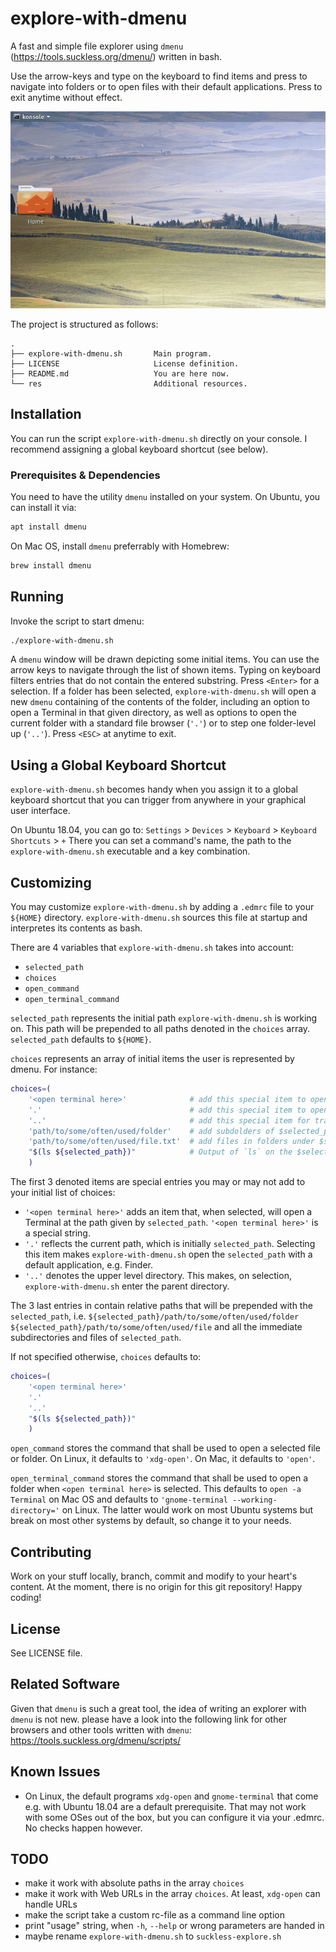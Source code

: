 # explore-with-dmenu
A fast and simple file explorer using `dmenu` (https://tools.suckless.org/dmenu/) written in bash.

Use the arrow-keys and type on the keyboard to find items and press <Enter> to navigate into folders
or to open files with their default applications. Press <ESC> to exit anytime without effect.

![](res/screen-example.gif)


The project is structured as follows:
```
.
├── explore-with-dmenu.sh       Main program.
├── LICENSE                     License definition.
├── README.md                   You are here now.
└── res                         Additional resources.
```


## Installation
You can run the script `explore-with-dmenu.sh` directly on your console.
I recommend assigning a global keyboard shortcut (see below).


### Prerequisites & Dependencies
You need to have the utility `dmenu` installed on your system.
On Ubuntu, you can install it via:
```bash
apt install dmenu
```

On Mac OS, install `dmenu` preferrably with Homebrew:
```bash
brew install dmenu
```


## Running
Invoke the script to start dmenu:
```bash
./explore-with-dmenu.sh
```

A `dmenu` window will be drawn depicting some initial items. You can use the arrow keys to navigate
through the list of shown items. Typing on keyboard filters entries that do not contain the entered
substring. Press `<Enter>` for a selection. If a folder has been selected, `explore-with-dmenu.sh`
will open a new `dmenu` containing of the contents of the folder, including an option to open a
Terminal in that given directory, as well as options to open the current folder with a standard
file browser (`'.'`) or to step one folder-level up (`'..'`). Press `<ESC>` at anytime to exit.


## Using a Global Keyboard Shortcut

`explore-with-dmenu.sh` becomes handy when you assign it to a global keyboard shortcut
that you can trigger from anywhere in your graphical user interface.

On Ubuntu 18.04, you can go to:
`Settings` > `Devices` > `Keyboard` > `Keyboard Shortcuts` > `+`
There you can set a command's name, the path to the `explore-with-dmenu.sh` executable
and a key combination.


## Customizing

You may customize `explore-with-dmenu.sh` by adding a `.edmrc` file to your `${HOME}` directory.
`explore-with-dmenu.sh` sources this file at startup and interpretes its contents as bash.

There are 4 variables that `explore-with-dmenu.sh` takes into account:
- `selected_path`
- `choices`
- `open_command`
- `open_terminal_command`


`selected_path` represents the initial path `explore-with-dmenu.sh` is working on.
This path will be prepended to all paths denoted in the `choices` array. `selected_path` defaults
to `${HOME}`.


`choices` represents an array of initial items the user is represented by dmenu.
For instance:
```bash
choices=(
    '<open terminal here>'              # add this special item to open a terminal at $selected_path
    '.'                                 # add this special item to open $selected_path
    '..'                                # add this special item for traverse to the parent folder
    'path/to/some/often/used/folder'    # add subdolders of $selected_path like this
    'path/to/some/often/used/file.txt'  # add files in folders under $selected_path like this
    "$(ls ${selected_path})"            # Output of `ls` on the $selected_path
    )
```

The first 3 denoted items are special entries you may or may not add to your initial list of
choices:
- `'<open terminal here>'` adds an item that, when selected, will open a Terminal at the
  path given by `selected_path`. `'<open terminal here>'` is a special string.
- `'.'` reflects the current path, which is initially `selected_path`. Selecting this item makes
  `explore-with-dmenu.sh` open the `selected_path` with a default application, e.g. Finder.
- `'..'` denotes the upper level directory. This makes, on selection, `explore-with-dmenu.sh`
  enter the parent directory.

The 3 last entries in contain relative paths that will be prepended with the `selected_path`, i.e.
`${selected_path}/path/to/some/often/used/folder` `${selected_path}/path/to/some/often/used/file`
and all the immediate subdirectories and files of `selected_path`.

If not specified otherwise, `choices` defaults to:
```bash
choices=(
    '<open terminal here>'
    '.'
    '..'
    "$(ls ${selected_path})"
    )
```


`open_command` stores the command that shall be used to open a selected file or folder.
On Linux, it defaults to `'xdg-open'`. On Mac, it defaults to `'open'`.


`open_terminal_command` stores the command that shall be used to open a folder when
`<open terminal here>` is selected. This defaults to `open -a Terminal` on Mac OS and defaults to
`'gnome-terminal --working-directory='` on Linux. The latter would work on most Ubuntu systems but
break on most other systems by default, so change it to your needs.


## Contributing
Work on your stuff locally, branch, commit and modify to your heart's content.
At the moment, there is no origin for this git repository!
Happy coding!


## License
See LICENSE file.


## Related Software

Given that `dmenu` is such a great tool, the idea of writing an explorer with `dmenu` is not new.
please have a look into the following link for other browsers and other tools written with `dmenu`:
https://tools.suckless.org/dmenu/scripts/


## Known Issues

- On Linux, the default programs `xdg-open` and `gnome-terminal` that come e.g. with Ubuntu 18.04
  are a default prerequisite. That may not work with some OSes out of the box, but you can configure
  it via your .edmrc. No checks happen however.


## TODO

- make it work with absolute paths in the array `choices`
- make it work with Web URLs in the array `choices`. At least, `xdg-open` can handle URLs
- make the script take a custom rc-file as a command line option
- print "usage" string, when `-h`, `--help` or wrong parameters are handed in
- maybe rename `explore-with-dmenu.sh` to `suckless-explore.sh`
